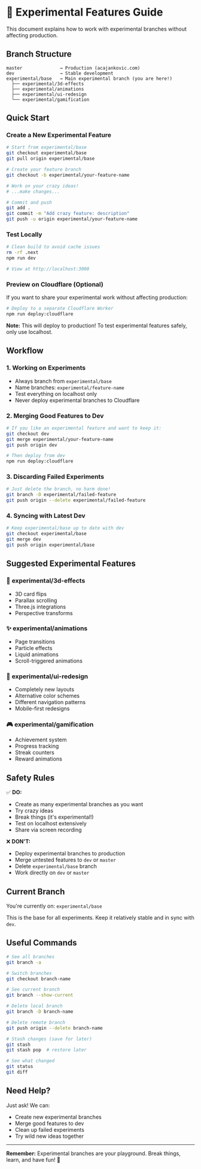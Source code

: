 # 🧪 Experimental Features Guide

This document explains how to work with experimental branches without affecting production.

## Branch Structure

```
master              → Production (acajankovic.com)
dev                 → Stable development
experimental/base   → Main experimental branch (you are here!)
  ├── experimental/3d-effects
  ├── experimental/animations
  ├── experimental/ui-redesign
  └── experimental/gamification
```

## Quick Start

### Create a New Experimental Feature

```bash
# Start from experimental/base
git checkout experimental/base
git pull origin experimental/base

# Create your feature branch
git checkout -b experimental/your-feature-name

# Work on your crazy ideas!
# ...make changes...

# Commit and push
git add .
git commit -m "Add crazy feature: description"
git push -u origin experimental/your-feature-name
```

### Test Locally

```bash
# Clean build to avoid cache issues
rm -rf .next
npm run dev

# View at http://localhost:3000
```

### Preview on Cloudflare (Optional)

If you want to share your experimental work without affecting production:

```bash
# Deploy to a separate Cloudflare Worker
npm run deploy:cloudflare
```

**Note:** This will deploy to production! To test experimental features safely, only use localhost.

## Workflow

### 1. **Working on Experiments**
- Always branch from `experimental/base`
- Name branches: `experimental/feature-name`
- Test everything on localhost only
- Never deploy experimental branches to Cloudflare

### 2. **Merging Good Features to Dev**
```bash
# If you like an experimental feature and want to keep it:
git checkout dev
git merge experimental/your-feature-name
git push origin dev

# Then deploy from dev
npm run deploy:cloudflare
```

### 3. **Discarding Failed Experiments**
```bash
# Just delete the branch, no harm done!
git branch -D experimental/failed-feature
git push origin --delete experimental/failed-feature
```

### 4. **Syncing with Latest Dev**
```bash
# Keep experimental/base up to date with dev
git checkout experimental/base
git merge dev
git push origin experimental/base
```

## Suggested Experimental Features

### 🎨 **experimental/3d-effects**
- 3D card flips
- Parallax scrolling
- Three.js integrations
- Perspective transforms

### ✨ **experimental/animations**
- Page transitions
- Particle effects
- Liquid animations
- Scroll-triggered animations

### 🎯 **experimental/ui-redesign**
- Completely new layouts
- Alternative color schemes
- Different navigation patterns
- Mobile-first redesigns

### 🎮 **experimental/gamification**
- Achievement system
- Progress tracking
- Streak counters
- Reward animations

## Safety Rules

✅ **DO:**
- Create as many experimental branches as you want
- Try crazy ideas
- Break things (it's experimental!)
- Test on localhost extensively
- Share via screen recording

❌ **DON'T:**
- Deploy experimental branches to production
- Merge untested features to `dev` or `master`
- Delete `experimental/base` branch
- Work directly on `dev` or `master`

## Current Branch

You're currently on: `experimental/base`

This is the base for all experiments. Keep it relatively stable and in sync with `dev`.

## Useful Commands

```bash
# See all branches
git branch -a

# Switch branches
git checkout branch-name

# See current branch
git branch --show-current

# Delete local branch
git branch -D branch-name

# Delete remote branch
git push origin --delete branch-name

# Stash changes (save for later)
git stash
git stash pop  # restore later

# See what changed
git status
git diff
```

## Need Help?

Just ask! We can:
- Create new experimental branches
- Merge good features to dev
- Clean up failed experiments
- Try wild new ideas together

---

**Remember:** Experimental branches are your playground. Break things, learn, and have fun! 🚀
